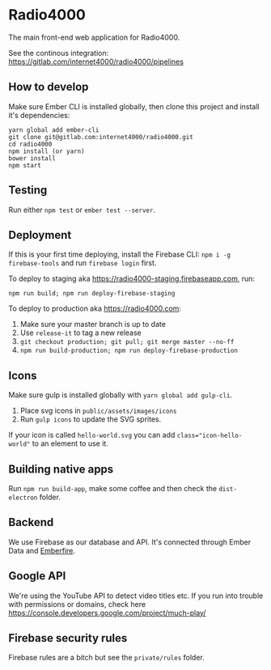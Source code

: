 # Radio4000

The main front-end web application for Radio4000.

See the continous integration: https://gitlab.com/internet4000/radio4000/pipelines

## How to develop

Make sure Ember CLI is installed globally, then clone this project and install it's dependencies:

```
yarn global add ember-cli
git clone git@gitlab.com:internet4000/radio4000.git
cd radio4000
npm install (or yarn)
bower install
npm start
```

## Testing

Run either `npm test` or `ember test --server`.

## Deployment

If this is your first time deploying, install the Firebase CLI: `npm i -g firebase-tools` and run `firebase login` first.

To deploy to staging aka https://radio4000-staging.firebaseapp.com, run:

`npm run build; npm run deploy-firebase-staging`

To deploy to production aka https://radio4000.com:

1. Make sure your master branch is up to date
2. Use `release-it` to tag a new release
3. `git checkout production; git pull; git merge master --no-ff`
4. `npm run build-production; npm run deploy-firebase-production`

## Icons

Make sure gulp is installed globally with `yarn global add gulp-cli`.

1. Place svg icons in `public/assets/images/icons`
2. Run `gulp icons` to update the SVG sprites.

If your icon is called `hello-world.svg` you can add `class="icon-hello-world"` to an element to use it.

## Building native apps

Run `npm run build-app`, make some coffee and then check the `dist-electron` folder.

## Backend

We use Firebase as our database and API. It's connected through Ember Data and [Emberfire](https://github.com/firebase/emberfire).

## Google API

We're using the YouTube API to detect video titles etc. If you run into trouble with permissions or domains, check here https://console.developers.google.com/project/much-play/

## Firebase security rules

Firebase rules are a bitch but see the `private/rules` folder.

